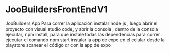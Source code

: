 # JooBuildersFrontEndV1
JooBuilders App
Para correr la aplicación instalar node js , luego abrir el proyecto con visual studio code, y abrir la consola , dentro de la consola ejecutar, npm install, para que instale todas las dependencias 
para correr ejecutar el comando npm start 
instalar la app de expo en el celular desde la playstore
scanear el código qr con la app de expo 

